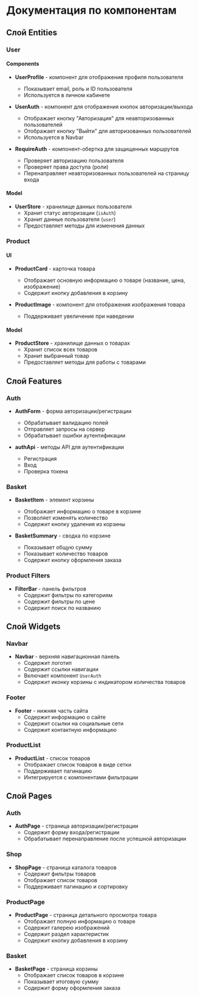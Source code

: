 # Документация по компонентам

## Слой Entities

### User

#### Components

- **UserProfile** - компонент для отображения профиля пользователя
  - Показывает email, роль и ID пользователя
  - Используется в личном кабинете

- **UserAuth** - компонент для отображения кнопок авторизации/выхода
  - Отображает кнопку "Авторизация" для неавторизованных пользователей
  - Отображает кнопку "Выйти" для авторизованных пользователей
  - Используется в Navbar

- **RequireAuth** - компонент-обертка для защищенных маршрутов
  - Проверяет авторизацию пользователя
  - Проверяет права доступа (роли)
  - Перенаправляет неавторизованных пользователей на страницу входа

#### Model

- **UserStore** - хранилище данных пользователя
  - Хранит статус авторизации (`isAuth`)
  - Хранит данные пользователя (`user`)
  - Предоставляет методы для изменения данных

### Product

#### UI

- **ProductCard** - карточка товара
  - Отображает основную информацию о товаре (название, цена, изображение)
  - Содержит кнопку добавления в корзину

- **ProductImage** - компонент для отображения изображения товара
  - Поддерживает увеличение при наведении

#### Model

- **ProductStore** - хранилище данных о товарах
  - Хранит список всех товаров
  - Хранит выбранный товар
  - Предоставляет методы для работы с товарами

## Слой Features

### Auth

- **AuthForm** - форма авторизации/регистрации
  - Обрабатывает валидацию полей
  - Отправляет запросы на сервер
  - Обрабатывает ошибки аутентификации

- **authApi** - методы API для аутентификации
  - Регистрация
  - Вход
  - Проверка токена

### Basket

- **BasketItem** - элемент корзины
  - Отображает информацию о товаре в корзине
  - Позволяет изменять количество
  - Содержит кнопку удаления из корзины

- **BasketSummary** - сводка по корзине
  - Показывает общую сумму
  - Показывает количество товаров
  - Содержит кнопку оформления заказа

### Product Filters

- **FilterBar** - панель фильтров
  - Содержит фильтры по категориям
  - Содержит фильтры по цене
  - Содержит поиск по названию

## Слой Widgets

### Navbar

- **Navbar** - верхняя навигационная панель
  - Содержит логотип
  - Содержит ссылки навигации
  - Включает компонент `UserAuth`
  - Содержит иконку корзины с индикатором количества товаров

### Footer

- **Footer** - нижняя часть сайта
  - Содержит информацию о сайте
  - Содержит ссылки на социальные сети
  - Содержит контактную информацию

### ProductList

- **ProductList** - список товаров
  - Отображает список товаров в виде сетки
  - Поддерживает пагинацию
  - Интегрируется с компонентами фильтрации

## Слой Pages

### Auth

- **AuthPage** - страница авторизации/регистрации
  - Содержит форму входа/регистрации
  - Обрабатывает перенаправление после успешной авторизации

### Shop

- **ShopPage** - страница каталога товаров
  - Содержит фильтры товаров
  - Отображает список товаров
  - Поддерживает пагинацию и сортировку

### ProductPage

- **ProductPage** - страница детального просмотра товара
  - Отображает полную информацию о товаре
  - Содержит галерею изображений
  - Содержит раздел характеристик
  - Содержит кнопку добавления в корзину

### Basket

- **BasketPage** - страница корзины
  - Отображает список товаров в корзине
  - Показывает итоговую сумму
  - Содержит форму оформления заказа 